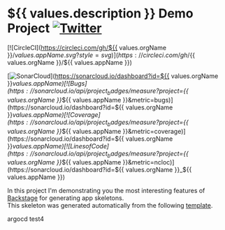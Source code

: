 # ${{ values.description }} Demo Project [![Twitter](https://img.shields.io/twitter/follow/piotr_minkowski.svg?style=social&logo=twitter&label=Follow%20Me)](https://twitter.com/piotr_minkowski)

[![CircleCI](https://circleci.com/gh/${{ values.orgName }}/${{ values.appName }}.svg?style=svg)](https://circleci.com/gh/${{ values.orgName }}/${{ values.appName }})

[![SonarCloud](https://sonarcloud.io/images/project_badges/sonarcloud-black.svg)](https://sonarcloud.io/dashboard?id=${{ values.orgName }}_${{ values.appName }})
[![Bugs](https://sonarcloud.io/api/project_badges/measure?project=${{ values.orgName }}_${{ values.appName }}&metric=bugs)](https://sonarcloud.io/dashboard?id=${{ values.orgName }}_${{ values.appName }})
[![Coverage](https://sonarcloud.io/api/project_badges/measure?project=${{ values.orgName }}_${{ values.appName }}&metric=coverage)](https://sonarcloud.io/dashboard?id=${{ values.orgName }}_${{ values.appName }})
[![Lines of Code](https://sonarcloud.io/api/project_badges/measure?project=${{ values.orgName }}_${{ values.appName }}&metric=ncloc)](https://sonarcloud.io/dashboard?id=${{ values.orgName }}_${{ values.appName }})

In this project I'm demonstrating you the most interesting features of [Backstage](https://backstage.io/) for generating app skeletons. \
This skeleton was generated automatically from the following [template](https://github.com/piomin/backstage-templates/blob/master/templates/spring-boot-basic/template.yaml).

argocd test4